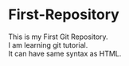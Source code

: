 # First-Repository
This is my First Git Repository.
<br>
I am learning git tutorial.
<br>
It can have same syntax as HTML.
